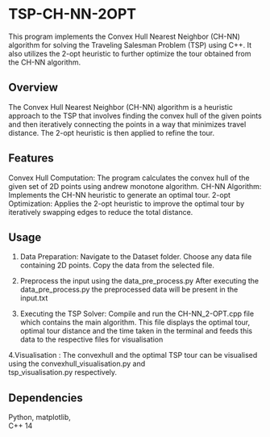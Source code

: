 # TSP-CH-NN-2OPT

This program implements the Convex Hull Nearest Neighbor (CH-NN) algorithm for solving the Traveling Salesman Problem (TSP) using C++. It also utilizes the 2-opt heuristic to further optimize the tour obtained from the CH-NN algorithm.

## Overview

The Convex Hull Nearest Neighbor (CH-NN) algorithm is a heuristic approach to the TSP that involves finding the convex hull of the given points and then iteratively connecting the points in a way that minimizes travel distance. The 2-opt heuristic is then applied to refine the tour.

## Features
  Convex Hull Computation: The program calculates the convex hull of the given set of 2D points using andrew monotone algorithm.
  CH-NN Algorithm: Implements the CH-NN heuristic to generate an optimal tour.
  2-opt Optimization: Applies the 2-opt heuristic to improve the optimal tour by iteratively swapping edges to reduce the total distance.

## Usage

  1. Data Preparation:
  Navigate to the Dataset folder.
  Choose any data file containing 2D points.
  Copy the data from the selected file.

  2. Preprocess the input using the data_pre_process.py
  After executing the data_pre_process.py the preprocessed data will be present in the input.txt
  
  3. Executing the TSP Solver:
  Compile and run the CH-NN_2-OPT.cpp file which contains the main algorithm.
  This file displays the optimal tour, optimal tour distance and the time taken in the terminal and feeds this data to the respective files for visualisation

  4.Visualisation : The convexhull and the optimal TSP tour can be visualised using the convexhull_visualisation.py and     
  tsp_visualisation.py respectively.

## Dependencies
Python, 
matplotlib,  
C++ 14
